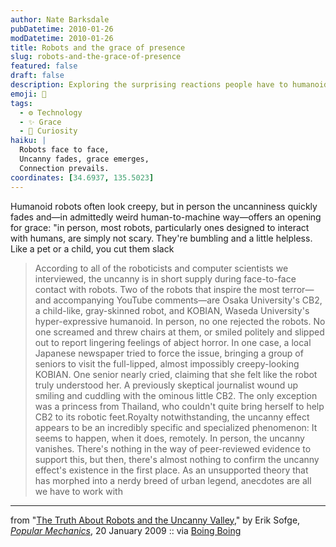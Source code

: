 ```yaml
---
author: Nate Barksdale
pubDatetime: 2010-01-26
modDatetime: 2010-01-26
title: Robots and the grace of presence
slug: robots-and-the-grace-of-presence
featured: false
draft: false
description: Exploring the surprising reactions people have to humanoid robots, the uncanny feeling seems to fade in person, revealing a more approachable side of robotics.
emoji: 🤖
tags:
  - ⚙️ Technology
  - ✨ Grace
  - 🤔 Curiosity
haiku: |
  Robots face to face,  
  Uncanny fades, grace emerges,  
  Connection prevails.
coordinates: [34.6937, 135.5023]
---
```


Humanoid robots often look creepy, but in person the uncanniness quickly fades and—in admittedly weird human-to-machine way—offers an opening for grace: "in person, most robots, particularly ones designed to interact with humans, are simply not scary. They're bumbling and a little helpless. Like a pet or a child, you cut them slack

> According to all of the roboticists and computer scientists we interviewed, the uncanny is in short supply during face-to-face contact with robots. Two of the robots that inspire the most terror—and accompanying YouTube comments—are Osaka University's CB2, a child-like, gray-skinned robot, and KOBIAN, Waseda University's hyper-expressive humanoid. In person, no one rejected the robots. No one screamed and threw chairs at them, or smiled politely and slipped out to report lingering feelings of abject horror. In one case, a local Japanese newspaper tried to force the issue, bringing a group of seniors to visit the full-lipped, almost impossibly creepy-looking KOBIAN. One senior nearly cried, claiming that she felt like the robot truly understood her. A previously skeptical journalist wound up smiling and cuddling with the ominous little CB2. The only exception was a princess from Thailand, who couldn't quite bring herself to help CB2 to its robotic feet.Royalty notwithstanding, the uncanny effect appears to be an incredibly specific and specialized phenomenon: It seems to happen, when it does, remotely. In person, the uncanny vanishes. There's nothing in the way of peer-reviewed evidence to support this, but then, there's almost nothing to confirm the uncanny effect's existence in the first place. As an unsupported theory that has morphed into a nerdy breed of urban legend, anecdotes are all we have to work with

---

from "[The Truth About Robots and the Uncanny Valley](http://web.archive.org/web/20100123181712/http://www.popularmechanics.com:80/science/robotics/4343054.html?page=2)," by Erik Sofge, [_Popular Mechanics_](http://web.archive.org/web/20100123181712/http://www.popularmechanics.com:80/science/robotics/4343054.html?page=2), 20 January 2009 :: via [Boing Boing](http://feeds.boingboing.net/~r/boingboing/iBag/~3/0ZOLPL6wAbw/does-the-uncanny-val.html)
